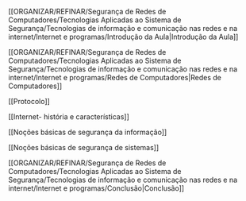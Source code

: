 [[ORGANIZAR/REFINAR/Segurança de Redes de Computadores/Tecnologias Aplicadas ao Sistema de Segurança/Tecnologias de informação e comunicação nas redes e na internet/Internet e programas/Introdução da Aula|Introdução da Aula]]

[[ORGANIZAR/REFINAR/Segurança de Redes de Computadores/Tecnologias Aplicadas ao Sistema de Segurança/Tecnologias de informação e comunicação nas redes e na internet/Internet e programas/Redes de Computadores|Redes de Computadores]]

[[Protocolo]]

[[Internet- história e características]]

[[Noções básicas de segurança da informação]]

[[Noções básicas de segurança de sistemas]]

[[ORGANIZAR/REFINAR/Segurança de Redes de Computadores/Tecnologias Aplicadas ao Sistema de Segurança/Tecnologias de informação e comunicação nas redes e na internet/Internet e programas/Conclusão|Conclusão]]
